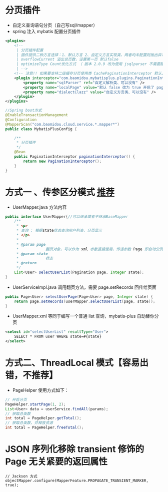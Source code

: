 # 分页插件

- 自定义查询语句分页（自己写sql/mapper）
- spring 注入 mybatis 配置分页插件

```xml
<plugins>
    <!--
     | 分页插件配置
     | 插件提供二种方言选择：1、默认方言 2、自定义方言实现类，两者均未配置则抛出异常！
     | overflowCurrent 溢出总页数，设置第一页 默认false
     | optimizeType Count优化方式 （ 版本 2.0.9 改为使用 jsqlparser 不需要配置 ）
     | -->
    <!-- 注意!! 如果要支持二级缓存分页使用类 CachePaginationInterceptor 默认、建议如下！！ -->
    <plugin interceptor="com.baomidou.mybatisplus.plugins.PaginationInterceptor">
        <property name="sqlParser" ref="自定义解析类、可以没有" />
        <property name="localPage" value="默认 false 改为 true 开启了 pageHeper 支持、可以没有" />
        <property name="dialectClazz" value="自定义方言类、可以没有" />
    </plugin>
</plugins>
```

```java
//Spring boot方式
@EnableTransactionManagement
@Configuration
@MapperScan("com.baomidou.cloud.service.*.mapper*")
public class MybatisPlusConfig {

    /**
     * 分页插件
     */
    @Bean
    public PaginationInterceptor paginationInterceptor() {
        return new PaginationInterceptor();
    }
}

```

# 方式一 、传参区分模式 [推荐](https://gitee.com/baomidou/mybatis-plus/blob/dev/mybatis-plus-core/src/test/java/com/baomidou/mybatisplus/test/h2/H2Pagination4SqlTest.java)

- UserMapper.java 方法内容

```java
public interface UserMapper{//可以继承或者不继承BaseMapper
    /**
     * <p>
     * 查询 : 根据state状态查询用户列表，分页显示
     * </p>
     *
     * @param page
     *            翻页对象，可以作为 xml 参数直接使用，传递参数 Page 即自动分页
     * @param state
     *            状态
     * @return
     */
    List<User> selectUserList(Pagination page, Integer state);
}
```

- UserServiceImpl.java 调用翻页方法，需要 page.setRecords 回传给页面

```java
public Page<User> selectUserPage(Page<User> page, Integer state) {
    return page.setRecords(userMapper.selectUserList(page, state));
}
```

- UserMapper.xml 等同于编写一个普通 list 查询，mybatis-plus 自动替你分页

```xml
<select id="selectUserList" resultType="User">
    SELECT * FROM user WHERE state=#{state}
</select>
```

# 方式二、ThreadLocal 模式【容易出错，不推荐】

- PageHelper 使用方式如下：
```java
// 开启分页
PageHelper.startPage(1, 2);
List<User> data = userService.findAll(params);
// 获取总条数
int total = PageHelper.getTotal();
// 获取总条数，并释放资源
int total = PageHelper.freeTotal();
```

# JSON 序列化移除 transient 修饰的 Page 无关紧要的返回属性
```
// Jackson 方式
objectMapper.configure(MapperFeature.PROPAGATE_TRANSIENT_MARKER, true);
```

